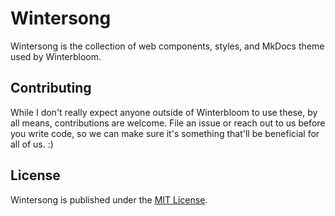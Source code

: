 # Wintersong

Wintersong is the collection of web components, styles, and MkDocs theme used by Winterbloom.

## Contributing

While I don't really expect anyone outside of Winterbloom to use these, by all means, contributions are welcome. File an issue or reach out to us before you write code, so we can make sure it's something that'll be beneficial for all of us. :)

## License

Wintersong is published under the [MIT License](LICENSE).
